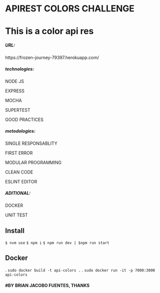 # APIREST COLORS CHALLENGE
<h1> This is  a color api res </h1>
<h5> URL: </h5>
  <p>https://frozen-journey-79397.herokuapp.com/<p>
<h5> technologies: </h5>
  <p>NODE JS<p>
  <p>EXPRESS<p>
  <p>MOCHA<p>
  <p>SUPERTEST<p>
  <p>GOOD PRACTICES<p>

<h5> metodologies: </h5>
  <p>SINGLE RESPONSABLITY<p>
  <p>FIRST ERROR<p>
  <p>MODULAR PROGRAMMING<p>
  <p>CLEAN CODE<p>
  <p>ESLINT EDITOR<p>

<h5> ADITIONAL: </h5>
  <p>DOCKER<p>
  <p>UNIT TEST<p>

## Install
`$ nvm use`
`$ npm i`
`$ npm run dev | $npm run start`

  ## Docker
  . `sudo docker build -t api-colors .`
  . `sudo docker run -it -p 7000:3000 api-colors`
<h4><h4>
#BY BRIAN JACOBO FUENTES, THANKS
